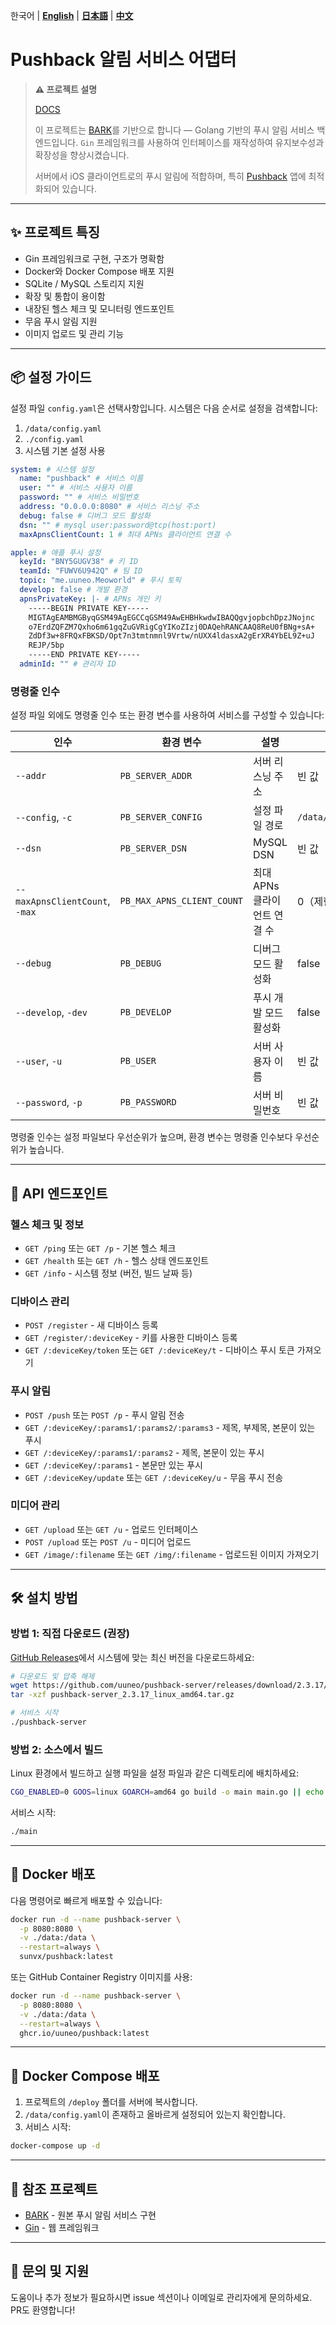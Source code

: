 한국어 | **[English](README_EN.md)** | **[日本語](README_JA.md)** | **[中文](README.md)**
# Pushback 알림 서비스 어댑터

> **⚠️ 프로젝트 설명**
> 
> [DOCS](https://docs.uuneo.com/#/deploy)
>
> 이 프로젝트는 [BARK](https://github.com/Finb/bark-server)를 기반으로 합니다 — Golang 기반의 푸시 알림 서비스 백엔드입니다. `Gin` 프레임워크를 사용하여 인터페이스를 재작성하여 유지보수성과 확장성을 향상시켰습니다.
>
> 서버에서 iOS 클라이언트로의 푸시 알림에 적합하며, 특히 [Pushback](https://pushback.uuneo.com) 앱에 최적화되어 있습니다.

---

## ✨ 프로젝트 특징

- Gin 프레임워크로 구현, 구조가 명확함
- Docker와 Docker Compose 배포 지원
- SQLite / MySQL 스토리지 지원
- 확장 및 통합이 용이함
- 내장된 헬스 체크 및 모니터링 엔드포인트
- 무음 푸시 알림 지원
- 이미지 업로드 및 관리 기능

---

## 📦 설정 가이드

설정 파일 `config.yaml`은 선택사항입니다. 시스템은 다음 순서로 설정을 검색합니다:
1. `/data/config.yaml`
2. `./config.yaml`
3. 시스템 기본 설정 사용

```yaml
system: # 시스템 설정
  name: "pushback" # 서비스 이름
  user: "" # 서비스 사용자 이름
  password: "" # 서비스 비밀번호
  address: "0.0.0.0:8080" # 서비스 리스닝 주소
  debug: false # 디버그 모드 활성화
  dsn: "" # mysql user:password@tcp(host:port)
  maxApnsClientCount: 1 # 최대 APNs 클라이언트 연결 수

apple: # 애플 푸시 설정
  keyId: "BNY5GUGV38" # 키 ID
  teamId: "FUWV6U942Q" # 팀 ID
  topic: "me.uuneo.Meoworld" # 푸시 토픽
  develop: false # 개발 환경
  apnsPrivateKey: |- # APNs 개인 키
    -----BEGIN PRIVATE KEY-----
    MIGTAgEAMBMGByqGSM49AgEGCCqGSM49AwEHBHkwdwIBAQQgvjopbchDpzJNojnc
    o7ErdZQFZM7Qxho6m61gqZuGVRigCgYIKoZIzj0DAQehRANCAAQ8ReU0fBNg+sA+
    ZdDf3w+8FRQxFBKSD/Opt7n3tmtnmnl9Vrtw/nUXX4ldasxA2gErXR4YbEL9Z+uJ
    REJP/5bp
    -----END PRIVATE KEY-----
  adminId: "" # 관리자 ID
```

### 명령줄 인수

설정 파일 외에도 명령줄 인수 또는 환경 변수를 사용하여 서비스를 구성할 수 있습니다:

| 인수 | 환경 변수 | 설명 | 기본값 |
|------|----------|------|--------|
| `--addr` | `PB_SERVER_ADDR` | 서버 리스닝 주소 | 빈 값 |
| `--config`, `-c` | `PB_SERVER_CONFIG` | 설정 파일 경로 | `/data/config.yaml` |
| `--dsn` | `PB_SERVER_DSN` | MySQL DSN | 빈 값 |
| `--maxApnsClientCount`, `-max` | `PB_MAX_APNS_CLIENT_COUNT` | 최대 APNs 클라이언트 연결 수 | 0（제한 없음） |
| `--debug` | `PB_DEBUG` | 디버그 모드 활성화 | false |
| `--develop`, `-dev` | `PB_DEVELOP` | 푸시 개발 모드 활성화 | false |
| `--user`, `-u` | `PB_USER` | 서버 사용자 이름 | 빈 값 |
| `--password`, `-p` | `PB_PASSWORD` | 서버 비밀번호 | 빈 값 |

명령줄 인수는 설정 파일보다 우선순위가 높으며, 환경 변수는 명령줄 인수보다 우선순위가 높습니다.

---

## 🔌 API 엔드포인트

### 헬스 체크 및 정보
- `GET /ping` 또는 `GET /p` - 기본 헬스 체크
- `GET /health` 또는 `GET /h` - 헬스 상태 엔드포인트
- `GET /info` - 시스템 정보 (버전, 빌드 날짜 등)

### 디바이스 관리
- `POST /register` - 새 디바이스 등록
- `GET /register/:deviceKey` - 키를 사용한 디바이스 등록
- `GET /:deviceKey/token` 또는 `GET /:deviceKey/t` - 디바이스 푸시 토큰 가져오기

### 푸시 알림
- `POST /push` 또는 `POST /p` - 푸시 알림 전송
- `GET /:deviceKey/:params1/:params2/:params3` - 제목, 부제목, 본문이 있는 푸시
- `GET /:deviceKey/:params1/:params2` - 제목, 본문이 있는 푸시
- `GET /:deviceKey/:params1` - 본문만 있는 푸시
- `GET /:deviceKey/update` 또는 `GET /:deviceKey/u` - 무음 푸시 전송

### 미디어 관리
- `GET /upload` 또는 `GET /u` - 업로드 인터페이스
- `POST /upload` 또는 `POST /u` - 미디어 업로드
- `GET /image/:filename` 또는 `GET /img/:filename` - 업로드된 이미지 가져오기

---

## 🛠️ 설치 방법

### 방법 1: 직접 다운로드 (권장)

[GitHub Releases](https://github.com/uuneo/pushback-server/releases)에서 시스템에 맞는 최신 버전을 다운로드하세요:

```bash
# 다운로드 및 압축 해제
wget https://github.com/uuneo/pushback-server/releases/download/2.3.17/pushback-server_2.3.17_linux_amd64.tar.gz
tar -xzf pushback-server_2.3.17_linux_amd64.tar.gz

# 서비스 시작
./pushback-server
```

### 방법 2: 소스에서 빌드

Linux 환경에서 빌드하고 실행 파일을 설정 파일과 같은 디렉토리에 배치하세요:

```bash
CGO_ENABLED=0 GOOS=linux GOARCH=amd64 go build -o main main.go || echo "빌드 실패"
```

서비스 시작:

```bash
./main
```

---

## 🐳 Docker 배포

다음 명령어로 빠르게 배포할 수 있습니다:

```bash
docker run -d --name pushback-server \
  -p 8080:8080 \
  -v ./data:/data \
  --restart=always \
  sunvx/pushback:latest
```

또는 GitHub Container Registry 이미지를 사용:

```bash
docker run -d --name pushback-server \
  -p 8080:8080 \
  -v ./data:/data \
  --restart=always \
  ghcr.io/uuneo/pushback:latest
```

---

## 🐳 Docker Compose 배포

1. 프로젝트의 `/deploy` 폴더를 서버에 복사합니다.
2. `/data/config.yaml`이 존재하고 올바르게 설정되어 있는지 확인합니다.
3. 서비스 시작:

```bash
docker-compose up -d
```

---

## 📎 참조 프로젝트

- [BARK](https://github.com/Finb/bark-server) - 원본 푸시 알림 서비스 구현
- [Gin](https://github.com/gin-gonic/gin) - 웹 프레임워크

---

## 📮 문의 및 지원

도움이나 추가 정보가 필요하시면 issue 섹션이나 이메일로 관리자에게 문의하세요. PR도 환영합니다!
